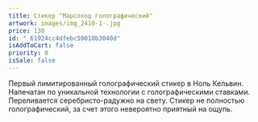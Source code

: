 ```yaml
---
title: Стикер "Марсоход голографический"
artwork: images/img_2410-1-.jpg
price: 130
id: " 61924cc4dfebc50010b3040d"
isAddToCart: false
priority: 0
isSale: false
---
```


Первый лимитированный голографический стикер в Ноль Кельвин. Напечатан по уникальной технологии с голографическими ставками. Переливается серебристо-радужно на свету. Стикер не полностью голографический, за счет этого невероятно приятный на ощупь.
